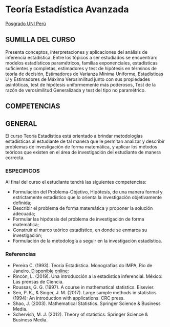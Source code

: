 # Teoría Estadística Avanzada 
[Posgrado UNI Perú]([https://fieecs.uni.edu.pe/wp-content/uploads/2025/03/Brochure-Doctorado-en-Ciencias-e-Ingenieria-Estadistica-2025-UNI.pdf)

## SUMILLA DEL CURSO

Presenta conceptos, interpretaciones y aplicaciones del análisis de inferencia estadística. Entre los tópicos a ser estudiados se encuentran: modelos estadísticos paramétricos, familias exponenciales, estadísticas suficientes y completas, estimadores y test de hipótesis en términos de  teoría de decisión, Estimadores de Varianza Mínima Uniforme, Estadísticas U y Estimadores de Máxima Verosimilitud junto con sus propiedades asintóticas, test de hipótesis uniformemente más poderosos, Test de la razón de verosimilitud Generalizada y test del tipo no paramétrico.


## COMPETENCIAS

## GENERAL

El curso Teoría Estadística está orientado a brindar metodologías estadísticas al estudiante de tal manera que le permitan analizar y describir problemas de investigación de forma matemática, y aplicar los métodos teóricos que existen en el área de investigación del estudiante de manera correcta. 


### ESPECIFICOS

Al final del curso el estudiante tendrá las siguientes competencias:  
- Formulación del Problema-Objetivo, Hipótesis, de una manera formal y estrictamente estadístico que lo orienta la investigación objetivamente definida;  
- Describir el problema de forma matemática y proponer la solución adecuada; 
- Formular las hipótesis del problema de investigación de forma matemática;
- Construir el marco teórico estadístico, en donde se enmarca su investigación; 
- Formulación de la metodología a seguir en la investigación estadística. 

### Referencias
 
- Pereira C. (1993). Teoría Estadística. Monografias do IMPA, Rio de Janeiro. [Disponible online:](https://impa.br/wp-content/uploads/2017/04/19_CBM_93_08.pdf)
- Rincón, L. (2019). Una introducción a la estadística inferencial. México: Las prensas de Ciencia.
- Roussas, G. G. (1997). A course in mathematical statistics. Elsevier.
- Sen, P. K., \& Singer, J. M. (2017). Large sample methods in statistics (1994): An introduction with applications. CRC press.
- Shao, J. (2003). Mathematical Statistics. Springer Science \& Business Media.
- Schervish, M. J. (2012). Theory of statistics. Springer Science \& Business Media.



